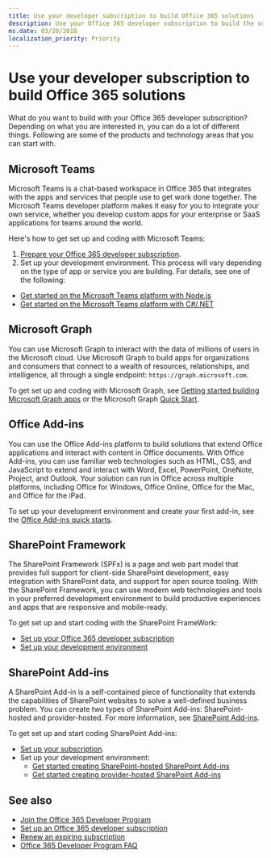 ```yaml
---
title: Use your developer subscription to build Office 365 solutions
description: Use your Office 365 developer subscription to build the solutions you want.
ms.date: 03/20/2018
localization_priority: Priority
---
```


# Use your developer subscription to build Office 365 solutions

What do you want to build with your Office 365 developer subscription? Depending on what you are interested in, you can do a lot of different things. Following are some of the products and technology areas that you can start with.

## Microsoft Teams

Microsoft Teams is a chat-based workspace in Office 365 that integrates with the apps and services that people use to get work done together. The Microsoft Teams developer platform makes it easy for you to integrate your own service, whether you develop custom apps for your enterprise or SaaS applications for teams around the world.

Here's how to get set up and coding with Microsoft Teams:

1. [Prepare your Office 365 developer subscription](https://docs.microsoft.com/microsoftteams/platform/get-started/get-started-tenant).
2. Set up your development environment. This process will vary depending on the type of app or service you are building. For details, see one of the following:

  - [Get started on the Microsoft Teams platform with Node.js](https://docs.microsoft.com/microsoftteams/platform/get-started/get-started-nodejs-app-studio)
  - [Get started on the Microsoft Teams platform with C#/.NET](https://docs.microsoft.com/en-us/microsoftteams/platform/get-started/get-started-dotnet-app-studio)

## Microsoft Graph

You can use Microsoft Graph to interact with the data of millions of users in the Microsoft cloud. Use Microsoft Graph to build apps for organizations and consumers that connect to a wealth of resources, relationships, and intelligence, all through a single endpoint: `https://graph.microsoft.com`.

To get set up and coding with Microsoft Graph, see [Getting started building Microsoft Graph apps](https://developer.microsoft.com/en-us/graph/get-started) or the Microsoft Graph [Quick Start](https://developer.microsoft.com/en-us/graph/quick-start).

## Office Add-ins

You can use the Office Add-ins platform to build solutions that extend Office applications and interact with content in Office documents. With Office Add-ins, you can use familiar web technologies such as HTML, CSS, and JavaScript to extend and interact with Word, Excel, PowerPoint, OneNote, Project, and Outlook. Your solution can run in Office across multiple platforms, including Office for Windows, Office Online, Office for the Mac, and Office for the iPad.

To set up your development environment and create your first add-in, see the [Office Add-ins quick starts](https://docs.microsoft.com/office/dev/add-ins/).

## SharePoint Framework

The SharePoint Framework (SPFx) is a page and web part model that provides full support for client-side SharePoint development, easy integration with SharePoint data, and support for open source tooling. With the SharePoint Framework, you can use modern web technologies and tools in your preferred development environment to build productive experiences and apps that are responsive and mobile-ready.

To get set up and start coding with the SharePoint FrameWork:

- [Set up your Office 365 developer subscription](https://docs.microsoft.com/sharepoint/dev/spfx/set-up-your-developer-tenant)
- [Set up your development environment](https://docs.microsoft.com/sharepoint/dev/spfx/set-up-your-development-environment)

## SharePoint Add-ins 

A SharePoint Add-in is a self-contained piece of functionality that extends the capabilities of SharePoint websites to solve a well-defined business problem. You can create two types of SharePoint Add-ins: SharePoint-hosted and provider-hosted. For more information, see [SharePoint Add-ins](https://docs.microsoft.com/sharepoint/dev/sp-add-ins/sharepoint-add-ins).

To get set up and start coding SharePoint Add-ins:

- [Set up your subscription](https://docs.microsoft.com/sharepoint/dev/spfx/set-up-your-developer-tenant).  
- Set up your development environment: 
  - [Get started creating SharePoint-hosted SharePoint Add-ins](https://docs.microsoft.com/sharepoint/dev/sp-add-ins/get-started-creating-sharepoint-hosted-sharepoint-add-ins)  
  - [Get started creating provider-hosted SharePoint Add-ins](https://docs.microsoft.com/sharepoint/dev/sp-add-ins/get-started-creating-provider-hosted-sharepoint-add-ins)  

## See also

- [Join the Office 365 Developer Program](office-365-developer-program.md)
- [Set up an Office 365 developer subscription](office-365-developer-program-get-started.md) 
- [Renew an expiring subscription](subscription-expiration-and-renewal.md)
- [Office 365 Developer Program FAQ](office-365-developer-program-faq.md) 
